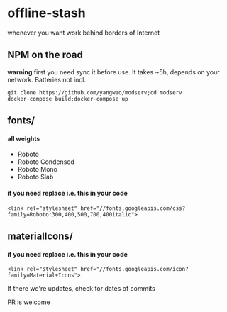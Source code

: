 # offline-stash
whenever you want work behind borders of Internet

## NPM on the road 
**warning** first you need sync it before use. It takes ~5h, depends on your network. Batteries not incl.
```
git clone https://github.com/yangwao/modserv;cd modserv
docker-compose build;docker-compose up
```

## fonts/
#### all weights
* Roboto 
* Roboto Condensed
* Roboto Mono
* Roboto Slab

#### if you need replace i.e. this in your code 
```
<link rel="stylesheet" href="//fonts.googleapis.com/css?family=Roboto:300,400,500,700,400italic">
```

## materialIcons/
#### if you need replace i.e. this in your code 
```
<link rel="stylesheet" href="//fonts.googleapis.com/icon?family=Material+Icons">
```

If there we're updates, check for dates of commits

PR is welcome
